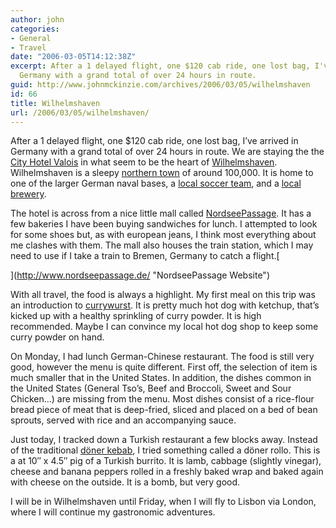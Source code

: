 ```yaml
---
author: john
categories:
- General
- Travel
date: "2006-03-05T14:12:38Z"
excerpt: After a 1 delayed flight, one $120 cab ride, one lost bag, I've arrived in
  Germany with a grand total of over 24 hours in route.
guid: http://www.johnmckinzie.com/archives/2006/03/05/wilhelmshaven
id: 66
title: Wilhelmshaven
url: /2006/03/05/wilhelmshaven/
---
```


After a 1 delayed flight, one $120 cab ride, one lost bag, I&#8217;ve arrived in Germany with a grand total of over 24 hours in route. We are staying the the [City Hotel Valois](http://www.city-hotel-valois.de/ "City Hotel Valois") in what seem to be the heart of [Wilhelmshaven](http://www.wilhelmshaven.de/ "Wilhelmshaven City Portal"). Wilhelmshaven is a sleepy [northern town](http://www.mapquest.com/maps/linktomap.adp?mapdata=9w2EtIYWmMZJnxeIa6foza95copAP90W1vMQk39rtYttNTjRBM3RwbzzvxmOB6x%252f2Cue1%252fsgHOPRR1DRCk6nYI0ZigNqjZhaw8adRm5%252fA4mX3xkYKrugfWN11HVSbHEIvsMEweKnnWfin3uNRg7Rn7wEt6S1QVTw7ehfR0yNJJDNkjLR6lXIQL4%252b0bWFFsB%252bJ8jonF5%252bwDxH6mrBueITax3y0xBDzmCp%252fdxIUGSSi5ROGTbuu%252bBeB9V75LDTPmjcYgWz%252bLMx%252fhMbOE26jay3FL6PlxV3FtaCdcu8mQhyA609IYHoUkDKQ6xbuoD20hyvM4aefTEoJyDqOatY9iHZ%252fogpVBtvGGBKqFrGHKlvwzEu0FMJnnvYuSmxMtLyTkgktLCGCNgVdKqZpOlpjY8www0%252fnAss5UywF3vKSi%252fHRHBR1IpG5JBOh6IymVcw6rjM%252bdyAWNblMdTcR%252b1xDdRLch9PptxRRg68yp555yf4J9wO3NHCBur6WdiJcHzYiC09 "Map of Wilhelmshaven") of around 100,000. It is home to one of the larger German naval bases, a [local soccer team](http://www.svwilhelmshaven.de/ "SV Wilhelmshaven"), and a [local brewery](http://www.jever.de/ "Jever Brewery").

The hotel is across from a nice little mall called [NordseePassage](http://www.nordseepassage.de/ "NordseePassage Website"). It has a few bakeries I have been buying sandwiches for lunch. I attempted to look for some shoes but, as with european jeans, I think most everything about me clashes with them. The mall also houses the train station, which I may need to use if I take a train to Bremen, Germany to catch a flight.[
  
](http://www.nordseepassage.de/ "NordseePassage Website") 

With all travel, the food is always a highlight. My first meal on this trip was an introduction to [currywurst](http://en.wikipedia.org/wiki/Currywurst "Currywurst on Wikipedia"). It is pretty much hot dog with ketchup, that&#8217;s kicked up with a healthy sprinkling of curry powder. It is high recommended. Maybe I can convince my local hot dog shop to keep some curry powder on hand.

On Monday, I had lunch German-Chinese restaurant. The food is still very good, however the menu is quite different. First off, the selection of item is much smaller that in the United States. In addition, the dishes common in the United States (General Tso&#8217;s, Beef and Broccoli, Sweet and Sour Chicken&#8230;) are missing from the menu. Most dishes consist of a rice-flour bread piece of meat that is deep-fried, sliced and placed on a bed of bean sprouts, served with rice and an accompanying sauce.

Just today, I tracked down a Turkish restaurant a few blocks away. Instead of the traditional [döner kebab](http://en.wikipedia.org/wiki/Doner_kebab "Döner Kebab Wikipedia Entry"), I tried something called a döner rollo. This is a at 10&#8243; x 4.5&#8243; pig of a Turkish burrito. It is lamb, cabbage (slightly vinegar), cheese and banana peppers rolled in a freshly baked wrap and baked again with cheese on the outside. It is a bomb, but very good.

I will be in Wilhelmshaven until Friday, when I will fly to Lisbon via London, where I will continue my gastronomic adventures.